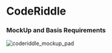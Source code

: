 # CodeRiddle

### MockUp and Basis Requirements

![coderiddle_mockup_pad](https://github.com/suleymangunes/CodeRiddle/assets/62201710/c782ef0b-9357-450e-80a7-f5332ef884b1)
